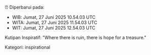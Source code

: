 ⏰ Diperbarui pada:
- WIB: Jumat, 27 Juni 2025 10.54.03 UTC
- WITA: Jumat, 27 Juni 2025 11.54.03 UTC
- WIT: Jumat, 27 Juni 2025 12.54.03 UTC

Kutipan Inspiratif:
"Where there is ruin, there is hope for a treasure."


Kategori: inspirational

